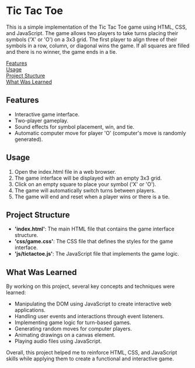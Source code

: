 # Tic Tac Toe
This is a simple implementation of the Tic Tac Toe game using HTML, CSS, and JavaScript. The game allows two players to take turns placing their symbols ('X' or 'O') on a 3x3 grid. The first player to align three of their symbols in a row, column, or diagonal wins the game. If all squares are filled and there is no winner, the game ends in a tie.

[Features](#features)  
[Usage](#usage)  
[Project Stucture](#project-structure)  
[What Was Learned](#what-was-learned)

## Features
- Interactive game interface.
- Two-player gameplay.
- Sound effects for symbol placement, win, and tie.
- Automatic computer move for player 'O' (computer's move is randomly generated).

## Usage
1. Open the index.html file in a web browser.
1. The game interface will be displayed with an empty 3x3 grid.
1. Click on an empty square to place your symbol ('X' or 'O').
1. The game will automatically switch turns between players.
1. The game will end and reset when a player wins or there is a tie.

## Project Structure
- **'index.html'**: The main HTML file that contains the game interface structure.
- **'css/game.css'**: The CSS file that defines the styles for the game interface.
- **'js/tictactoe.js'**: The JavaScript file that implements the game logic.

## What Was Learned
By working on this project, several key concepts and techniques were learned:

- Manipulating the DOM using JavaScript to create interactive web applications.
- Handling user events and interactions through event listeners.
- Implementing game logic for turn-based games.
- Generating random moves for computer players.
- Animating drawings on a canvas element.
- Playing audio files using JavaScript.  

Overall, this project helped me to reinforce HTML, CSS, and JavaScript skills while applying them to create a functional and interactive game.